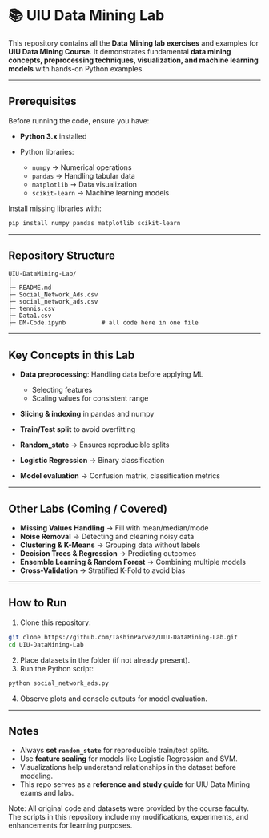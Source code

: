 # 📚 UIU Data Mining Lab

This repository contains all the **Data Mining lab exercises** and examples for **UIU Data Mining Course**.
It demonstrates fundamental **data mining concepts, preprocessing techniques, visualization, and machine learning models** with hands-on Python examples.

---

## **Prerequisites**

Before running the code, ensure you have:

- **Python 3.x** installed
- Python libraries:

  - `numpy` → Numerical operations
  - `pandas` → Handling tabular data
  - `matplotlib` → Data visualization
  - `scikit-learn` → Machine learning models

Install missing libraries with:

```bash
pip install numpy pandas matplotlib scikit-learn
```

---

## **Repository Structure**

```
UIU-DataMining-Lab/
│
├─ README.md
├─ Social_Network_Ads.csv
├─ social_network_ads.csv
├─ tennis.csv
├─ Data1.csv
├─ DM-Code.ipynb          # all code here in one file
```

---

## **Key Concepts in this Lab**

- **Data preprocessing**: Handling data before applying ML

  - Selecting features
  - Scaling values for consistent range

- **Slicing & indexing** in pandas and numpy
- **Train/Test split** to avoid overfitting
- **Random_state** → Ensures reproducible splits
- **Logistic Regression** → Binary classification
- **Model evaluation** → Confusion matrix, classification metrics

---

## **Other Labs (Coming / Covered)**

- **Missing Values Handling** → Fill with mean/median/mode
- **Noise Removal** → Detecting and cleaning noisy data
- **Clustering & K-Means** → Grouping data without labels
- **Decision Trees & Regression** → Predicting outcomes
- **Ensemble Learning & Random Forest** → Combining multiple models
- **Cross-Validation** → Stratified K-Fold to avoid bias

---

## **How to Run**

1. Clone this repository:

```bash
git clone https://github.com/TashinParvez/UIU-DataMining-Lab.git
cd UIU-DataMining-Lab
```

2. Place datasets in the folder (if not already present).
3. Run the Python script:

```bash
python social_network_ads.py
```

4. Observe plots and console outputs for model evaluation.

---

## **Notes**

- Always **set `random_state`** for reproducible train/test splits.
- Use **feature scaling** for models like Logistic Regression and SVM.
- Visualizations help understand relationships in the dataset before modeling.
- This repo serves as a **reference and study guide** for UIU Data Mining exams and labs.



Note: All original code and datasets were provided by the course faculty. The scripts in this repository include my modifications, experiments, and enhancements for learning purposes.

